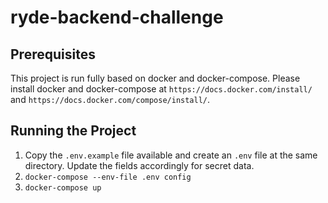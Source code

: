 # ryde-backend-challenge

## Prerequisites

This project is run fully based on docker and docker-compose. Please install docker and docker-compose at `https://docs.docker.com/install/` and  `https://docs.docker.com/compose/install/`.


## Running the Project

1. Copy the `.env.example` file available and create an `.env` file at the same directory. Update the fields accordingly for secret data.
2. `docker-compose --env-file .env config`
3. `docker-compose up`
